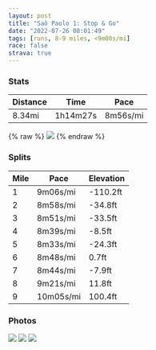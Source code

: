 ```yaml
---
layout: post
title: "Saõ Paolo 1: Stop & Go"
date: "2022-07-26 08:01:49"
tags: [runs, 8-9 miles, <9m00s/mi]
race: false
strava: true
---
```


### Stats

| Distance | Time | Pace |
|----------|------|------|
|8.34mi|1h14m27s|8m56s/mi|

{% raw %}
<img src='https://maps.googleapis.com/maps/api/staticmap?maptype=roadmap&path=enc:xfxnC|d{{GbBbCx@hBXnAdAnARl@`@h@Xj@RNxC|GrA~BpAaA~@g@RSlA}@PYfAy@nBu@nAu@lB{A`BoClAqApAoBn@y@zAiCCGwAy@}DqCc@y@UiBSc@b@e@pA}BbBiBrBeAlA]lAO~@?rAMPDjDQ|@QBWGc@c@aAo@y@w@o@IWHg@hAuApCwChA{@r@eAlAoAb@i@f@{@d@c@x@Ux@m@r@q@\m@BY[W?FRPCVBEIAAH\YJg@Rc@bAgAXe@nBwBvBoBdCmCHSj@c@fCqCfBuB`@]nDcEZQV\VBD[fBiBDICIFCXNPf@xBbD|@bARJP^@PC@FLbAp@j@RXTq@f@b@_@R@HEFWJKVBTT`@jBP`@v@~@t@b@hB^dA?tC[fADl@LpBn@hAR~BVlEVh@?vBV`BOXMl@k@`@IpACfAXnA@`@OnBqAZWHSPs@Dg@Ni@NU|BmBhAs@Xc@Bq@SsABMh@HjB|@b@JtAF`ALLCOGcCM}A[o@g@yAy@yC}Cs@_AgAmDMm@k@m@a@{@SU]OW[M[QUEJ_Bn@cBfAy@x@uA|Am@fAaAtBa@tBAdAB`@OpAc@dAY\c@Vc@F]EqCe@qB_AiABc@H]NYPWd@Wv@QbBHhAAd@IZUb@wAp@mADkBGmBs@eA_A_@s@U_AQ[OOOFw@v@k@TIi@@eA{AoA?YwBeCkBsDg@sAAVv@rAG^sBzAYMwAeAm@m@o@_Ac@O[OGICBBJjA|@nBjBV^?TY\uBlBqAfBuCrCk@z@g@VwCdDsAbAcAzAaAv@M\YZQ^eAfA]TUjAOPg@|@MLi@JcAdAI?SLcCpCgC|Bs@fA_@Xu@~@u@h@KTy@x@Q^D\fB~AHRRVb@hA?b@ULg@BkBJiAAwAqAa@M`AjAEToCPmDx@[P{A~AM\]Tu@t@o@vAK@Vf@N`BXn@f@p@p@h@b@p@dC|AHZ[x@qAtBq@v@m@dAgAfAa@r@Ib@kAfAo@bAeDbBcA`@o@~@IBIZIBGTy@fAq@@_@P{@p@m@y@e@[g@q@UI?Iq@w@Yg@A_@QYGg@e@c@w@{@[y@JKSa@AW}@e@KQOoAQm@BYg@i@a@s@s@i@CSKO_@f@M?KH&key=AIzaSyC1MId7bFpkLXNAaYhBSTb8jLyiSqzbDtM&size=800x800&markers=color:yellow|label:S|-23.55837,-46.67487&markers=color:green|label:F|-23.55818999999996,-46.67523999999998'>
{% endraw %}

### Splits

| Mile | Pace | Elevation |
|------|------|-----------|
|1|9m06s/mi|-110.2ft|
|2|8m58s/mi|-34.8ft|
|3|8m51s/mi|-33.5ft|
|4|8m39s/mi|-8.5ft|
|5|8m33s/mi|-24.3ft|
|6|8m48s/mi|0.7ft|
|7|8m44s/mi|-7.9ft|
|8|9m21s/mi|11.8ft|
|9|10m05s/mi|100.4ft|

### Photos
<img src='https://dgtzuqphqg23d.cloudfront.net/xKgvXdM5hy4_GKZ3FKbfg5JoytFYT3SFtjyCI3z9rVU-768x578.jpg'>

<img src='https://dgtzuqphqg23d.cloudfront.net/Pw20BjnU8Y4gaWftQSG3rhdLofCeR4akA20ItRFvBIM-768x578.jpg'>

<img src='https://image.mux.com/q7J01a2fGTGwBer700DUxslZRXyF501011ubIOLKftQBrAM/thumbnail.jpg?width=337&height=600&fit_mode=preserve&time=0'>
